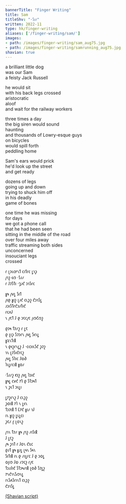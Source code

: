 ```yaml
---
bannerTitle: "Finger Writing" 
title: Sam
titleShv: "·𐑕𐑨𐑥"
written: 2022-11
type: hk/finger-writing
aliases: ['/finger-writing/sam/']
images:
- path: /images/finger-writing/sam_aug75.jpg
- path: /images/finger-writing/samrunning_aug75.jpg  
shavian: true
---
```


<div class="latin">

a brilliant little dog    
was our Sam  
a feisty Jack Russell  
  
he would sit  
with his back legs crossed  
aristocratic  
aloof  
and wait for the railway workers  
  
three times a day  
the big siren would sound  
haunting  
and thousands of Lowry-esque guys  
on bicycles  
would spill forth  
peddling home  
  
Sam's ears would prick   
he'd look up the street  
and get ready  
  
dozens of legs  
going up and down  
trying to shuck him off  
in his deadly   
game of bones  
  
one time he was missing  
for days  
we got a phone call  
that he had been seen  
sitting in the middle of the road  
over four miles away  
traffic streaming both sides  
unconcerned  
insouciant legs  
crossed  

</div>

<div class="shavian">

𐑩 𐑚𐑮𐑧𐑤𐑾𐑯𐑑 𐑤𐑦𐑑𐑩𐑤 𐑛𐑪𐑜  
𐑢𐑪𐑟 𐑬𐑼 ·𐑕𐑨𐑥  
𐑩 𐑓𐑲𐑕𐑑𐑦 ·𐑡𐑨𐑒 𐑮𐑪𐑕𐑩𐑤

𐑣𐑰 𐑢𐑫𐑛 𐑕𐑦𐑑  
𐑢𐑦𐑞 𐑣𐑦𐑟 𐑚𐑨𐑒 𐑤𐑧𐑜𐑟 𐑒𐑮𐑪𐑕𐑛  
𐑨𐑮𐑦𐑕𐑑𐑩𐑒𐑮𐑨𐑑𐑦𐑒  
𐑩𐑤𐑵𐑓  
𐑯 𐑢𐑱𐑑 𐑓 𐑞 𐑮𐑱𐑤𐑢𐑱 𐑢𐑼𐑒𐑼𐑟

𐑞𐑮𐑰 𐑑𐑲𐑥𐑟 𐑩 𐑛𐑱  
𐑞 𐑚𐑦𐑜 𐑕𐑲𐑮𐑩𐑯 𐑢𐑫𐑛 𐑕𐑬𐑯𐑛  
𐑣𐑷𐑯𐑑𐑦𐑙  
𐑯 𐑞𐑬𐑟𐑩𐑯𐑛𐑟 𐑓 ·𐑤𐑬𐑮𐑦𐑧𐑕𐑒 𐑜𐑲𐑟  
𐑪𐑯 𐑚𐑲𐑕𐑦𐑒𐑩𐑤𐑟  
𐑢𐑫𐑛 𐑕𐑐𐑦𐑤 𐑓𐑹𐑔  
𐑐𐑧𐑛𐑩𐑤𐑦𐑙 𐑣𐑴𐑥

·𐑕𐑨𐑥𐑟 𐑽𐑟 𐑢𐑫𐑛 𐑐𐑮𐑦𐑒  
𐑣𐑰𐑛 𐑤𐑫𐑒 𐑳𐑐 𐑞 𐑕𐑑𐑮𐑰𐑑  
𐑯 𐑜𐑧𐑑 𐑮𐑧𐑛𐑦

𐑛𐑳𐑟𐑩𐑯𐑟 𐑓 𐑤𐑧𐑜𐑟  
𐑜𐑴𐑦𐑙 𐑳𐑐 𐑯 𐑛𐑬𐑯  
𐑑𐑮𐑲𐑦𐑙 𐑑 𐑖𐑳𐑒 𐑣𐑦𐑥 𐑪𐑓  
𐑦𐑯 𐑣𐑦𐑟 𐑛𐑧𐑛𐑤𐑦  
𐑜𐑱𐑥 𐑝 𐑚𐑴𐑯𐑟

𐑢𐑪𐑯 𐑑𐑲𐑥 𐑣𐑰 𐑢𐑪𐑟 𐑥𐑦𐑕𐑦𐑙  
𐑓 𐑛𐑱𐑟  
𐑢𐑰 𐑜𐑪𐑑 𐑩 𐑓𐑴𐑯 𐑒𐑷𐑤  
𐑞𐑨𐑑 𐑣𐑰 𐑣𐑨𐑛 𐑚𐑰𐑯 𐑕𐑰𐑯  
𐑕𐑦𐑑𐑦𐑙 𐑦𐑯 𐑞 𐑥𐑦𐑛𐑩𐑤 𐑓 𐑞 𐑮𐑴𐑛  
𐑴𐑝𐑼 𐑓𐑹 𐑥𐑲𐑤𐑟 𐑩𐑢𐑱  
𐑑𐑮𐑨𐑓𐑦𐑒 𐑕𐑑𐑮𐑰𐑥𐑦𐑙 𐑚𐑴𐑔 𐑕𐑲𐑛𐑟  
𐑳𐑯𐑒𐑪𐑯𐑕𐑼𐑯𐑛  
𐑦𐑯𐑕𐑵𐑕𐑦𐑪𐑯𐑑 𐑤𐑧𐑜𐑟  
𐑒𐑮𐑪𐑕𐑛

[(Shavian script)](/shavian/intro)

</div>
